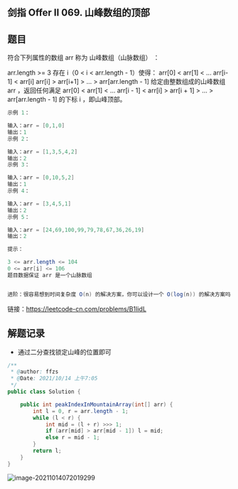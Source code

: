 ## 剑指 Offer II 069. 山峰数组的顶部

## 题目

符合下列属性的数组 arr 称为 山峰数组（山脉数组） ：

arr.length >= 3
存在 i（0 < i < arr.length - 1）使得：
arr[0] < arr[1] < ... arr[i-1] < arr[i]
arr[i] > arr[i+1] > ... > arr[arr.length - 1]
给定由整数组成的山峰数组 arr ，返回任何满足 arr[0] < arr[1] < ... arr[i - 1] < arr[i] > arr[i + 1] > ... > arr[arr.length - 1] 的下标 i ，即山峰顶部。

```java
示例 1：

输入：arr = [0,1,0]
输出：1
示例 2：

输入：arr = [1,3,5,4,2]
输出：2
示例 3：

输入：arr = [0,10,5,2]
输出：1
示例 4：

输入：arr = [3,4,5,1]
输出：2
示例 5：

输入：arr = [24,69,100,99,79,78,67,36,26,19]
输出：2
```

```java
提示：

3 <= arr.length <= 104
0 <= arr[i] <= 106
题目数据保证 arr 是一个山脉数组


进阶：很容易想到时间复杂度 O(n) 的解决方案，你可以设计一个 O(log(n)) 的解决方案吗？
```


链接：https://leetcode-cn.com/problems/B1IidL

## 解题记录

+ 通过二分查找锁定山峰的位置即可

```java
/**
 * @author: ffzs
 * @Date: 2021/10/14 上午7:05
 */
public class Solution {

    public int peakIndexInMountainArray(int[] arr) {
        int l = 0, r = arr.length - 1;
        while (l < r) {
            int mid = (l + r) >>> 1;
            if (arr[mid] > arr[mid - 1]) l = mid;
            else r = mid - 1;
        }
        return l;
    }
}
```

![image-20211014072019299](https://gitee.com/ffzs/picture_go/raw/master/img/image-20211014072019299.png)


